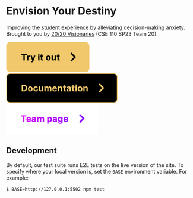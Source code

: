 # Envision Your Destiny

Improving the student experience by alleviating decision-making anxiety. Brought to you by [20/20 Visionaries](./admin/team.md) (CSE 110 SP23 Team 20).

[![Try it out button](./docs/images/try-button.svg)](https://cse110-sp23-group20.github.io/fortune-teller/source/home-page/)
[![Documentation button](./docs/images/docs-button.svg)](./JSDOCs/)
[![Team page button](./docs/images/team-page-button.svg)](./admin/team.md)

## Development

By default, our test suite runs E2E tests on the live version of the site. To specify where your local version is, set the `BASE` environment variable. For example:

```sh
$ BASE=http://127.0.0.1:5502 npm test
```
